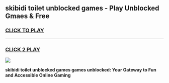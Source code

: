 
## skibidi toilet unblocked games - Play Unblocked Gmaes & Free
<h3>
<a href="https://news.freeplayer.one?title=skibidi_toilet_unblocked_games&ref=16F">CLICK TO PLAY</a></h3>
<hr>

<h3>
<a href="https://news.freeplayer.one?title=skibidi_toilet_unblocked_games&ref=16F">CLICK 2 PLAY</a>
  
</h3>

<a href="https://news.freeplayer.one?title=skibidi_toilet_unblocked_games&ref=16F/"><img src="https://clearcache.store/games.png"></a>


**skibidi toilet unblocked games games unblocked: Your Gateway to Fun and Accessible Online Gaming**
